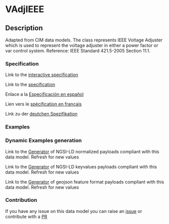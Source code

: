 # VAdjIEEE

## Description 

Adapted from CIM data models. The class represents IEEE Voltage Adjuster which is used to represent the voltage adjuster in either a power factor or var control system.  Reference: IEEE Standard 421.5-2005 Section 11.1.
### Specification

Link to the [interactive specification](https://swagger.lab.fiware.org/?url=https://smart-data-models.github.io/dataModel.EnergyCIM/VAdjIEEE/swagger.yaml)

Link to the [specification](https://smart-data-models.github.io/dataModel.EnergyCIM/VAdjIEEE/doc/spec.md)

Enlace a la [Especificación en español](https://smart-data-models.github.io/dataModel.EnergyCIM/VAdjIEEE/doc/spec_ES.md)

Lien vers le [spécification en français](https://smart-data-models.github.io/dataModel.EnergyCIM/VAdjIEEE/doc/spec_FR.md)

Link zu der [deutchen Spezifikation](https://smart-data-models.github.io/dataModel.EnergyCIM/VAdjIEEE/doc/spec_DE.md)
### Examples
### Dynamic Examples generation

Link to the [Generator](https://smartdatamodels.org/extra/ngsi-ld_generator_v0.92.php?schemaUrl=https://raw.githubusercontent.com/smart-data-models/dataModel.EnergyCIM/master/VAdjIEEE/schema.json&email=info@smartdatamodels.org) of NGSI-LD normalized payloads compliant with this data model. Refresh for new values

Link to the [Generator](https://smartdatamodels.org/extra/ngsi-ld_generator_keyvalues_v0.92.php?schemaUrl=https://raw.githubusercontent.com/smart-data-models/dataModel.EnergyCIM/master/VAdjIEEE/schema.json&email=info@smartdatamodels.org) of NGSI-LD keyvalues payloads compliant with this data model. Refresh for new values

Link to the [Generator](https://smartdatamodels.org/extra/geojson_features_generator_v1.0.php?schemaUrl=https://raw.githubusercontent.com/smart-data-models/dataModel.EnergyCIM/master/VAdjIEEE/schema.json&email=info@smartdatamodels.org) of geojson feature format payloads compliant with this data model. Refresh for new values
### Contribution

 If you have any issue on this data model you can raise an [issue](https://github.com/smart-data-models/dataModel.EnergyCIM/issues)  or contribute with a [PR](https://github.com/smart-data-models/dataModel.EnergyCIM/pulls)